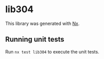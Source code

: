 # lib304

This library was generated with [Nx](https://nx.dev).

## Running unit tests

Run `nx test lib304` to execute the unit tests.

